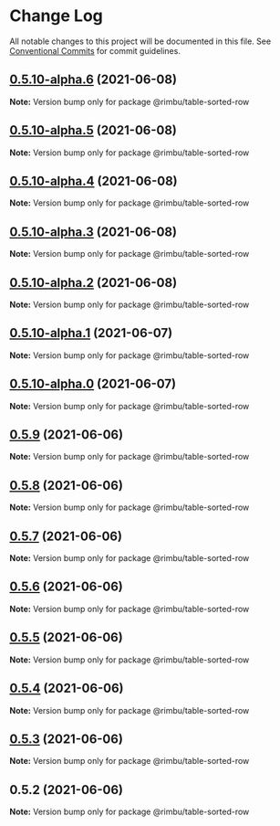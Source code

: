 # Change Log

All notable changes to this project will be documented in this file.
See [Conventional Commits](https://conventionalcommits.org) for commit guidelines.

## [0.5.10-alpha.6](https://github.com/rimbu-org/rimbu/compare/@rimbu/table-sorted-row@0.5.10-alpha.5...@rimbu/table-sorted-row@0.5.10-alpha.6) (2021-06-08)

**Note:** Version bump only for package @rimbu/table-sorted-row





## [0.5.10-alpha.5](https://github.com/rimbu-org/rimbu/compare/@rimbu/table-sorted-row@0.5.10-alpha.4...@rimbu/table-sorted-row@0.5.10-alpha.5) (2021-06-08)

**Note:** Version bump only for package @rimbu/table-sorted-row





## [0.5.10-alpha.4](https://github.com/rimbu-org/rimbu/compare/@rimbu/table-sorted-row@0.5.10-alpha.3...@rimbu/table-sorted-row@0.5.10-alpha.4) (2021-06-08)

**Note:** Version bump only for package @rimbu/table-sorted-row





## [0.5.10-alpha.3](https://github.com/rimbu-org/rimbu/compare/@rimbu/table-sorted-row@0.5.10-alpha.2...@rimbu/table-sorted-row@0.5.10-alpha.3) (2021-06-08)

**Note:** Version bump only for package @rimbu/table-sorted-row





## [0.5.10-alpha.2](https://github.com/rimbu-org/rimbu/compare/@rimbu/table-sorted-row@0.5.10-alpha.1...@rimbu/table-sorted-row@0.5.10-alpha.2) (2021-06-08)

**Note:** Version bump only for package @rimbu/table-sorted-row





## [0.5.10-alpha.1](https://github.com/rimbu-org/rimbu/compare/@rimbu/table-sorted-row@0.5.10-alpha.0...@rimbu/table-sorted-row@0.5.10-alpha.1) (2021-06-07)

**Note:** Version bump only for package @rimbu/table-sorted-row





## [0.5.10-alpha.0](https://github.com/rimbu-org/rimbu/compare/@rimbu/table-sorted-row@0.5.9...@rimbu/table-sorted-row@0.5.10-alpha.0) (2021-06-07)

**Note:** Version bump only for package @rimbu/table-sorted-row





## [0.5.9](https://github.com/rimbu-org/rimbu/compare/@rimbu/table-sorted-row@0.5.8...@rimbu/table-sorted-row@0.5.9) (2021-06-06)

**Note:** Version bump only for package @rimbu/table-sorted-row





## [0.5.8](https://github.com/rimbu-org/rimbu/compare/@rimbu/table-sorted-row@0.5.7...@rimbu/table-sorted-row@0.5.8) (2021-06-06)

**Note:** Version bump only for package @rimbu/table-sorted-row





## [0.5.7](https://github.com/rimbu-org/rimbu/compare/@rimbu/table-sorted-row@0.5.6...@rimbu/table-sorted-row@0.5.7) (2021-06-06)

**Note:** Version bump only for package @rimbu/table-sorted-row





## [0.5.6](https://github.com/rimbu-org/rimbu/compare/@rimbu/table-sorted-row@0.5.5...@rimbu/table-sorted-row@0.5.6) (2021-06-06)

**Note:** Version bump only for package @rimbu/table-sorted-row





## [0.5.5](https://github.com/rimbu-org/rimbu/compare/@rimbu/table-sorted-row@0.5.4...@rimbu/table-sorted-row@0.5.5) (2021-06-06)

**Note:** Version bump only for package @rimbu/table-sorted-row





## [0.5.4](https://github.com/rimbu-org/rimbu/compare/@rimbu/table-sorted-row@0.5.3...@rimbu/table-sorted-row@0.5.4) (2021-06-06)

**Note:** Version bump only for package @rimbu/table-sorted-row





## [0.5.3](https://github.com/rimbu-org/rimbu/compare/@rimbu/table-sorted-row@0.5.2...@rimbu/table-sorted-row@0.5.3) (2021-06-06)

**Note:** Version bump only for package @rimbu/table-sorted-row





## 0.5.2 (2021-06-06)

**Note:** Version bump only for package @rimbu/table-sorted-row
